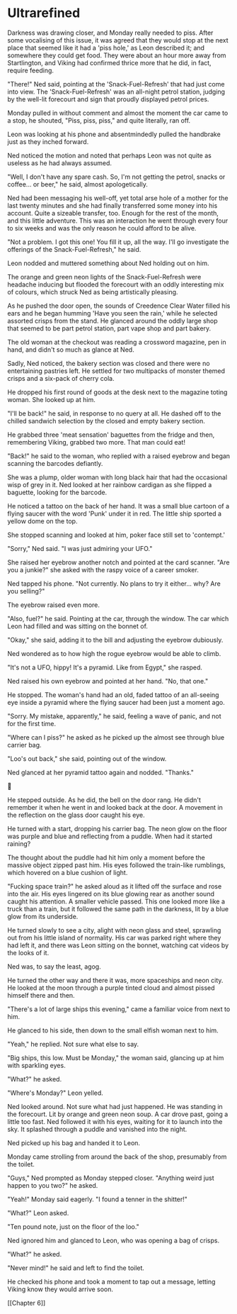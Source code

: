 # Ultrarefined #
Darkness was drawing closer, and Monday really needed to piss. After some vocalising of this issue, it was agreed that they would stop at the next place that seemed like it had a 'piss hole,' as Leon described it; and somewhere they could get food. They were about an hour more away from Startlington, and Viking had confirmed thrice more that he did, in fact, require feeding.

"There!" Ned said, pointing at the 'Snack-Fuel-Refresh' that had just come into view. The 'Snack-Fuel-Refresh' was an all-night petrol station, judging by the well-lit forecourt and sign that proudly displayed petrol prices.

Monday pulled in without comment and almost the moment the car came to a stop, he shouted, "Piss, piss, piss," and quite literally, ran off.

Leon was looking at his phone and absentmindedly pulled the handbrake just as they inched forward.

Ned noticed the motion and noted that perhaps Leon was not quite as useless as he had always assumed.

"Well, I don't have any spare cash. So, I'm not getting the petrol, snacks or coffee... or beer," he said, almost apologetically.

Ned had been messaging his well-off, yet total arse hole of a mother for the last twenty minutes and she had finally transferred some money into his account. Quite a sizeable transfer, too. Enough for the rest of the month, and this little adventure. This was an interaction he went through every four to six weeks and was the only reason he could afford to be alive.

"Not a problem. I got this one! You fill it up, all the way. I'll go investigate the offerings of the Snack-Fuel-Refresh," he said.

Leon nodded and muttered something about Ned holding out on him.

The orange and green neon lights of the Snack-Fuel-Refresh were headache inducing but flooded the forecourt with an oddly interesting mix of colours, which struck Ned as being artistically pleasing.

As he pushed the door open, the sounds of Creedence Clear Water filled his ears and he began humming 'Have you seen the rain,' while he selected assorted crisps from the stand. He glanced around the oddly large shop that seemed to be part petrol station, part vape shop and part bakery.

The old woman at the checkout was reading a crossword magazine, pen in hand, and didn't so much as glance at Ned.

Sadly, Ned noticed, the bakery section was closed and there were no entertaining pastries left. He settled for two multipacks of monster themed crisps and a six-pack of cherry cola.

He dropped his first round of goods at the desk next to the magazine toting woman. She looked up at him.

"I'll be back!" he said, in response to no query at all. He dashed off to the chilled sandwich selection by the closed and empty bakery section.

He grabbed three 'meat sensation' baguettes from the fridge and then, remembering Viking, grabbed two more. That man could eat!

"Back!" he said to the woman, who replied with a raised eyebrow and began scanning the barcodes defiantly.

She was a plump, older woman with long black hair that had the occasional wisp of grey in it. Ned looked at her rainbow cardigan as she flipped a baguette, looking for the barcode.

He noticed a tattoo on the back of her hand. It was a small blue cartoon of a flying saucer with the word 'Punk' under it in red. The little ship sported a yellow dome on the top.

She stopped scanning and looked at him, poker face still set to 'contempt.'

"Sorry," Ned said. "I was just admiring your UFO."

She raised her eyebrow another notch and pointed at the card scanner. "Are you a junkie?" she asked with the raspy voice of a career smoker.

Ned tapped his phone. "Not currently. No plans to try it either... why? Are you selling?"

The eyebrow raised even more.

"Also, fuel?" he said. Pointing at the car, through the window. The car which Leon had filled and was sitting on the bonnet of.

"Okay," she said, adding it to the bill and adjusting the eyebrow dubiously.

Ned wondered as to how high the rogue eyebrow would be able to climb.

"It's not a UFO, hippy! It's a pyramid. Like from Egypt," she rasped.

Ned raised his own eyebrow and pointed at her hand. "No, that one."

He stopped. The woman's hand had an old, faded tattoo of an all-seeing eye inside a pyramid where the flying saucer had been just a moment ago.

"Sorry. My mistake, apparently," he said, feeling a wave of panic, and not for the first time.

"Where can I piss?" he asked as he picked up the almost see through blue carrier bag.

"Loo's out back," she said, pointing out of the window.

Ned glanced at her pyramid tattoo again and nodded. "Thanks."

  💠

He stepped outside. As he did, the bell on the door rang. He didn't remember it when he went in and looked back at the door. A movement in the reflection on the glass door caught his eye.

He turned with a start, dropping his carrier bag. The neon glow on the floor was purple and blue and reflecting from a puddle. When had it started raining?

The thought about the puddle had hit him only a moment before the massive object zipped past him. His eyes followed the train-like rumblings, which hovered on a blue cushion of light.

"Fucking space train?" he asked aloud as it lifted off the surface and rose into the air. His eyes lingered on its blue glowing rear as another sound caught his attention. A smaller vehicle passed. This one looked more like a truck than a train, but it followed the same path in the darkness, lit by a blue glow from its underside.

He turned slowly to see a city, alight with neon glass and steel, sprawling out from his little island of normality. His car was parked right where they had left it, and there was Leon sitting on the bonnet, watching cat videos by the looks of it.

Ned was, to say the least, agog.

He turned the other way and there it was, more spaceships and neon city. He looked at the moon through a purple tinted cloud and almost pissed himself there and then.

"There's a lot of large ships this evening," came a familiar voice from next to him.

He glanced to his side, then down to the small elfish woman next to him.

"Yeah," he replied. Not sure what else to say.

"Big ships, this low. Must be Monday," the woman said, glancing up at him with sparkling eyes.

"What?" he asked.

"Where's Monday?" Leon yelled.

Ned looked around. Not sure what had just happened. He was standing in the forecourt. Lit by orange and green neon soup. A car drove past, going a little too fast. Ned followed it with his eyes, waiting for it to launch into the sky. It splashed through a puddle and vanished into the night.

Ned picked up his bag and handed it to Leon.

Monday came strolling from around the back of the shop, presumably from the toilet.

"Guys," Ned prompted as Monday stepped closer. "Anything weird just happen to you two?" he asked.

"Yeah!" Monday said eagerly. "I found a tenner in the shitter!"

"What?" Leon asked.

"Ten pound note, just on the floor of the loo."

Ned ignored him and glanced to Leon, who was opening a bag of crisps.

"What?" he asked.

"Never mind!" he said and left to find the toilet.

He checked his phone and took a moment to tap out a message, letting Viking know they would arrive soon.

[[Chapter 6]]